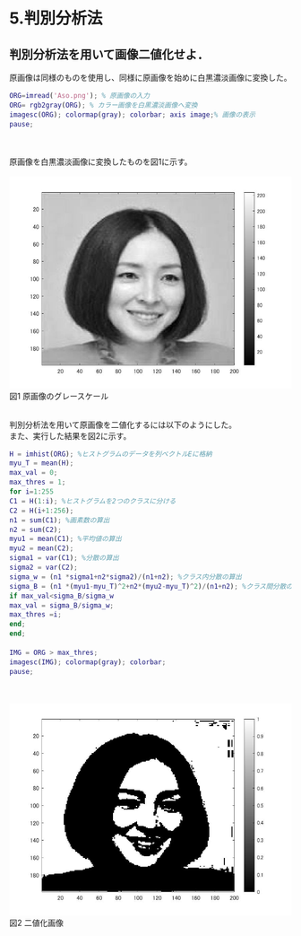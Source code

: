 # 5.判別分析法
## 判別分析法を用いて画像二値化せよ．

原画像は同様のものを使用し、同様に原画像を始めに白黒濃淡画像に変換した。
``` m
ORG=imread('Aso.png'); % 原画像の入力
ORG= rgb2gray(ORG); % カラー画像を白黒濃淡画像へ変換
imagesc(ORG); colormap(gray); colorbar; axis image;% 画像の表示
pause;
```
<br /><br />
原画像を白黒濃淡画像に変換したものを図1に示す。
<br /><br />
![原画像](https://github.com/k174r/memorandum/blob/master/matlab/practice/image/kadai5/kadai5_1.jpg)  
図1 原画像のグレースケール
<br /><br />

判別分析法を用いて原画像を二値化するには以下のようにした。  
また、実行した結果を図2に示す。
``` m
H = imhist(ORG); %ヒストグラムのデータを列ベクトルEに格納
myu_T = mean(H);
max_val = 0;
max_thres = 1;
for i=1:255
C1 = H(1:i); %ヒストグラムを2つのクラスに分ける
C2 = H(i+1:256);
n1 = sum(C1); %画素数の算出
n2 = sum(C2);
myu1 = mean(C1); %平均値の算出
myu2 = mean(C2);
sigma1 = var(C1); %分散の算出
sigma2 = var(C2);
sigma_w = (n1 *sigma1+n2*sigma2)/(n1+n2); %クラス内分散の算出
sigma_B = (n1 *(myu1-myu_T)^2+n2*(myu2-myu_T)^2)/(n1+n2); %クラス間分散の算出
if max_val<sigma_B/sigma_w
max_val = sigma_B/sigma_w;
max_thres =i;
end;
end;

IMG = ORG > max_thres;
imagesc(IMG); colormap(gray); colorbar;
pause;
```
<br /><br />
![原画像](https://github.com/k174r/memorandum/blob/master/matlab/practice/image/kadai5/kadai5_2.jpg)  
図2 二値化画像
<br /><br />
